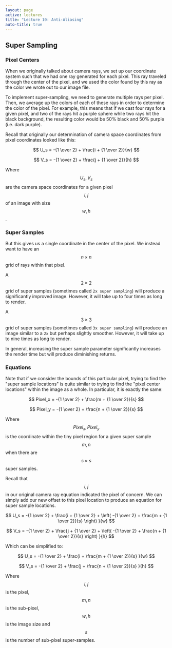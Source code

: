 ```yaml
---
layout: page
active: lectures
title: "Lecture 10: Anti-Aliasing"
auto-title: true
---
```


## Super Sampling

### Pixel Centers

When we originally talked about camera rays, we set up our coordinate system such that we had one ray generated for each pixel.
This ray traveled through the center of the pixel, and we used the color found by this ray as the color we wrote out to our image file.

To implement super-sampling, we need to generate multiple rays per pixel.
Then, we average up the colors of each of these rays in order to determine the color of the pixel.
For example, this means that if we cast four rays for a given pixel, and two of the rays hit a purple sphere while two rays hit the black background,
the resulting color would be 50% black and 50% purple (i.e. dark purple).

Recall that originally our determination of camera space coordinates from pixel coordinates looked like this:

$$ U_s = -{1 \over 2} + \frac{i + {1 \over 2}}{w} $$

$$ V_s = -{1 \over 2} + \frac{j + {1 \over 2}}{h} $$

Where $$ U_s, V_s $$ are the camera space coordinates for a given pixel $$ i, j $$ of an image with size $$ w, h $$.


### Super Samples

But this gives us a single coordinate in the center of the pixel.
We instead want to have an $$ n \times n $$ grid of rays within that pixel.

A $$ 2 \times 2 $$ grid of super samples (sometimes called `2x super sampling`) will produce a significantly improved image.
However, it will take up to four times as long to render.

A $$ 3 \times 3 $$ grid of super samples (sometimes called `3x super sampling`) will produce an image similar to a `2x` but perhaps slightly smoother.
However, it will take up to nine times as long to render.

In general, increasing the super sample parameter significantly increases the render time but will produce diminishing returns.


### Equations

Note that if we consider the bounds of this particular pixel, trying to find the "super sample locations" is quite similar to trying to find the "pixel center locations" within the image as a whole.
In particular, it is exactly the same:

$$ Pixel_x = -{1 \over 2} + \frac{m + {1 \over 2}}{s} $$

$$ Pixel_y = -{1 \over 2} + \frac{n + {1 \over 2}}{s} $$

Where $$ Pixel_x, Pixel_y $$ is the coordinate within the tiny pixel region for a given super sample $$ m, n $$ when there are $$ s \times s $$ super samples.

Recall that $$ i, j $$ in our original camera ray equation indicated the pixel of concern.
We can simply add our new offset to this pixel location to produce an equation for super sample locations.

$$ U_s = -{1 \over 2} + \frac{i + {1 \over 2} + \left(  -{1 \over 2} + \frac{m + {1 \over 2}}{s}  \right) }{w} $$

$$ V_s = -{1 \over 2} + \frac{j + {1 \over 2} + \left(  -{1 \over 2} + \frac{n + {1 \over 2}}{s}  \right) }{h} $$

Which can be simplified to:

$$ U_s = -{1 \over 2} + \frac{i + \frac{m + {1 \over 2}}{s} }{w} $$

$$ V_s = -{1 \over 2} + \frac{j + \frac{n + {1 \over 2}}{s} }{h} $$

Where $$ i, j$$ is the pixel, $$ m, n $$ is the sub-pixel, $$ w, h $$ is the image size and $$ s $$ is the number of sub-pixel super-samples.
